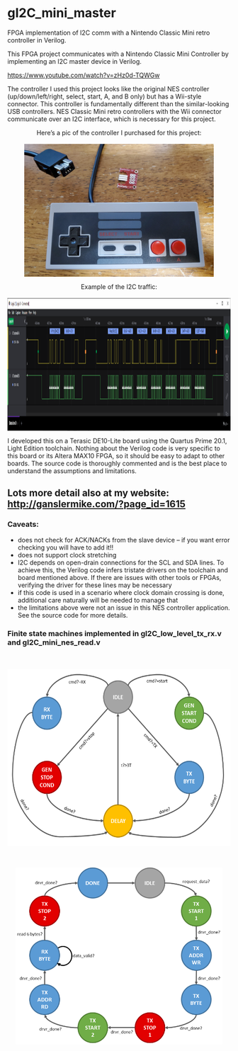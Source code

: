 # gI2C_mini_master
 FPGA implementation of I2C comm with a Nintendo Classic Mini retro controller in Verilog.

This FPGA project communicates with a Nintendo Classic Mini Controller by implementing an I2C master device in Verilog.

https://www.youtube.com/watch?v=zHz0d-TQWGw

The controller I used this project looks like the original NES controller (up/down/left/right, select, start, A, and B only) but has a Wii-style connector. This controller is fundamentally different than the similar-looking USB controllers. NES Classic Mini retro controllers with the Wii connector communicate over an I2C interface, which is necessary for this project.

<p align="center">
   Here’s a pic of the controller I purchased for this project:
   <br> <br>
   <img src="images/gI2C old school controller.jpg" height="300" align="center">
</p>

<p align="center">
   Example of the I2C traffic:
   <br> <br>
   <img src="images/gI2C logic analyzer - A button.png" height="300" align="center">
</p>

I developed this on a Terasic DE10-Lite board using the Quartus Prime 20.1, Light Edition toolchain. Nothing about the Verilog code is very specific to this board or its Altera MAX10 FPGA, so it should be easy to adapt to other boards. The source code is thoroughly commented and is the best place to understand the assumptions and limitations.

## Lots more detail also at my website: http://ganslermike.com/?page_id=1615

### Caveats:

- does not check for ACK/NACKs from the slave device – if you want error checking you will have to add it!!
- does not support clock stretching
- I2C depends on open-drain connections for the SCL and SDA lines. To achieve this, the Verilog code infers tristate drivers on the toolchain and board mentioned above. If there are issues with other tools or FPGAs, verifying the driver for these lines may be necessary
- if this code is used in a scenario where clock domain crossing is done, additional care naturally will be needed to manage that
- the limitations above were not an issue in this NES controller application. See the source code for more details.

### Finite state machines implemented in gI2C_low_level_tx_rx.v and gI2C_mini_nes_read.v

<p align="center">
   <br> <br>
   <img src="images/gI2C state diagram driver level - cropped.png" height="400" align="center">
</p>

<p align="center">
   <br> <br>
   <img src="images/gI2C state diagram top level cropped.png" height="400" align="center">
</p>



